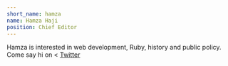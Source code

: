 ```yaml
---
short_name: hamza
name: Hamza Haji
position: Chief Editor
---
```

<div ><p> Hamza is interested in web development, Ruby, history and public policy. Come say hi on <
<a id="profile-link"  target="_blank" href="https://twitter.com/hamzambo">Twitter</a>
</p></div>

